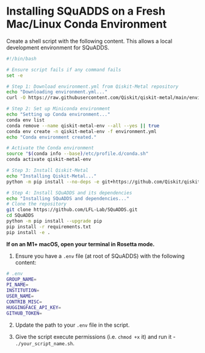 # Installing SQuADDS on a Fresh Mac/Linux Conda Environment

Create a shell script with the following content. This allows a local development environment for SQuADDS.

```bash
#!/bin/bash

# Ensure script fails if any command fails
set -e

# Step 1: Download environment.yml from Qiskit-Metal repository
echo "Downloading environment.yml..."
curl -O https://raw.githubusercontent.com/Qiskit/qiskit-metal/main/environment.yml

# Step 2: Set up Miniconda environment
echo "Setting up Conda environment..."
conda env list
conda remove --name qiskit-metal-env --all --yes || true
conda env create -n qiskit-metal-env -f environment.yml
echo "Conda environment created."

# Activate the Conda environment
source "$(conda info --base)/etc/profile.d/conda.sh"
conda activate qiskit-metal-env

# Step 3: Install Qiskit-Metal
echo "Installing Qiskit-Metal..."
python -m pip install --no-deps -e git+https://github.com/Qiskit/qiskit-metal.git#egg=qiskit-metal

# Step 4: Install SQuADDS and its dependencies
echo "Installing SQuADDS and dependencies..."
# Clone the repository
git clone https://github.com/LFL-Lab/SQuADDS.git
cd SQuADDS
python -m pip install --upgrade pip
pip install -r requirements.txt
pip install -e .
```

**If on an M1+ macOS, open your terminal in Rosetta mode.**

1. Ensure you have a `.env` file (at root of SQuADDS) with the following content:

```bash
# .env
GROUP_NAME=
PI_NAME=
INSTITUTION=
USER_NAME=
CONTRIB_MISC=
HUGGINGFACE_API_KEY=
GITHUB_TOKEN=
```

2. Update the path to your `.env` file in the script.

3. Give the script execute permissions (i.e. `chmod +x` it) and run it - `./your_script_name.sh`.
